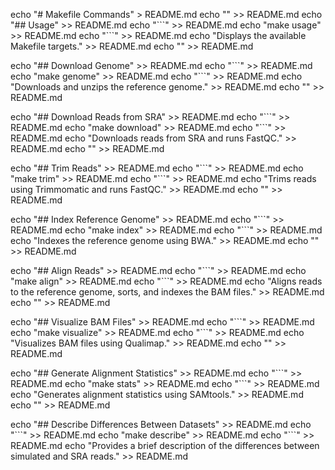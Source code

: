 echo "# Makefile Commands" > README.md
echo "" >> README.md
echo "## Usage" >> README.md
echo "\`\`\`" >> README.md
echo "make usage" >> README.md
echo "\`\`\`" >> README.md
echo "Displays the available Makefile targets." >> README.md
echo "" >> README.md

echo "## Download Genome" >> README.md
echo "\`\`\`" >> README.md
echo "make genome" >> README.md
echo "\`\`\`" >> README.md
echo "Downloads and unzips the reference genome." >> README.md
echo "" >> README.md

echo "## Download Reads from SRA" >> README.md
echo "\`\`\`" >> README.md
echo "make download" >> README.md
echo "\`\`\`" >> README.md
echo "Downloads reads from SRA and runs FastQC." >> README.md
echo "" >> README.md

echo "## Trim Reads" >> README.md
echo "\`\`\`" >> README.md
echo "make trim" >> README.md
echo "\`\`\`" >> README.md
echo "Trims reads using Trimmomatic and runs FastQC." >> README.md
echo "" >> README.md

echo "## Index Reference Genome" >> README.md
echo "\`\`\`" >> README.md
echo "make index" >> README.md
echo "\`\`\`" >> README.md
echo "Indexes the reference genome using BWA." >> README.md
echo "" >> README.md

echo "## Align Reads" >> README.md
echo "\`\`\`" >> README.md
echo "make align" >> README.md
echo "\`\`\`" >> README.md
echo "Aligns reads to the reference genome, sorts, and indexes the BAM files." >> README.md
echo "" >> README.md

echo "## Visualize BAM Files" >> README.md
echo "\`\`\`" >> README.md
echo "make visualize" >> README.md
echo "\`\`\`" >> README.md
echo "Visualizes BAM files using Qualimap." >> README.md
echo "" >> README.md

echo "## Generate Alignment Statistics" >> README.md
echo "\`\`\`" >> README.md
echo "make stats" >> README.md
echo "\`\`\`" >> README.md
echo "Generates alignment statistics using SAMtools." >> README.md
echo "" >> README.md

echo "## Describe Differences Between Datasets" >> README.md
echo "\`\`\`" >> README.md
echo "make describe" >> README.md
echo "\`\`\`" >> README.md
echo "Provides a brief description of the differences between simulated and SRA reads." >> README.md
